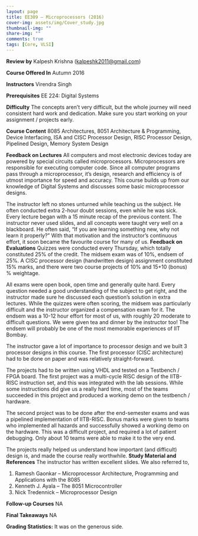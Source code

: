 ```yaml
---
layout: page
title: EE309 – Microprocessors (2016)
cover-img: assets/img/Cover_study.jpg
thumbnail-img: ""
share-img: ""
comments: true
tags: [Core, VLSI]
---
```


**Review by**
Kalpesh Krishna (kalpeshk2011@gmail.com)

**Course Offered In**
Autumn 2016


**Instructors**
Virendra Singh

**Prerequisites**
EE 224:  Digital Systems

**Difficulty**
The concepts aren’t very difficult, but the whole journey will need consistent hard work and dedication. Make sure you start working on your assignment / projects early.

**Course Content**
8085 Architectures, 8051 Architecture & Programming, Device Interfacing, ISA and CISC Processor Design, RISC Processor Design, Pipelined Design, Memory System Design

 
**Feedback on Lectures**
All computers and most electronic devices today are powered by special circuits called microprocessors. Microprocessors are responsible for executing computer code. Since all computer programs pass through a microprocessor, it’s design, research and efficiency is of utmost importance for speed and accuracy. This course builds up from our knowledge of Digital Systems and discusses some basic microprocessor designs.

The instructor left no stones unturned while teaching us the subject. He often conducted extra 2-hour doubt sessions, even while he was sick. Every lecture began with a 15 minute recap of the previous content. The instructor never used slides, and all concepts were taught very well on a blackboard. He often said, “If you are learning something new, why not learn it properly?” With that motivation and the instructor’s continuous effort, it soon became the favourite course for many of us.
**Feedback on Evaluations**
Quizzes were conducted every Thursday, which totally constituted 25% of the credit. The midsem exam was of 10%, endsem of 25%. A CISC processor design (handwritten design) assignment constituted 15% marks, and there were two course projects of 10% and 15+10 (bonus) % weightage.

All exams were open book, open time and generally quite hard. Every question needed a good understanding of the subject to get right, and the instructor made sure he discussed each question’s solution in extra lectures. While the quizzes were often scoring, the midsem was particularly difficult and the instructor organized a compensation exam for it. The endsem was a 10-12 hour effort for most of us, with roughly 20 moderate to difficult questions. We were given tea and dinner by the instructor too! The endsem will probably be one of the most memorable experiences of IIT Bombay.

The instructor gave a lot of importance to processor design and we built 3 processor designs in this course. The first processor (CISC architecture) had to be done on paper and was relatively straight-forward.

The projects had to be written using VHDL and tested on a Testbench / FPGA board. The first project was a multi-cycle RISC design of the IITB-RISC instruction set, and this was integrated with the lab sessions. While some instructions did give us a really hard time, most of the teams succeeded in this project and produced a working demo on the testbench / hardware.

The second project was to be done after the end-semester exams and was a pipelined implementation of IITB-RISC. Bonus marks were given to teams who implemented all hazards and successfully showed a working demo on the hardware. This was a difficult project, and required a lot of patient debugging. Only about 10 teams were able to make it to the very end.

The projects really helped us understand how important (and difficult) design is, and made the course really worthwhile.
**Study Material and References**
The instructor has written excellent slides. We also referred to,

1. Ramesh Gaonkar – Microprocessor Architecture, Programming and Applications with the 8085
2. Kenneth J. Ayala – The 8051 Microcontroller
3. Nick Tredennick – Microprocessor Design


**Follow-up Courses**
NA


**Final Takeaways**
NA


**Grading Statistics:**
It was on the generous side. 